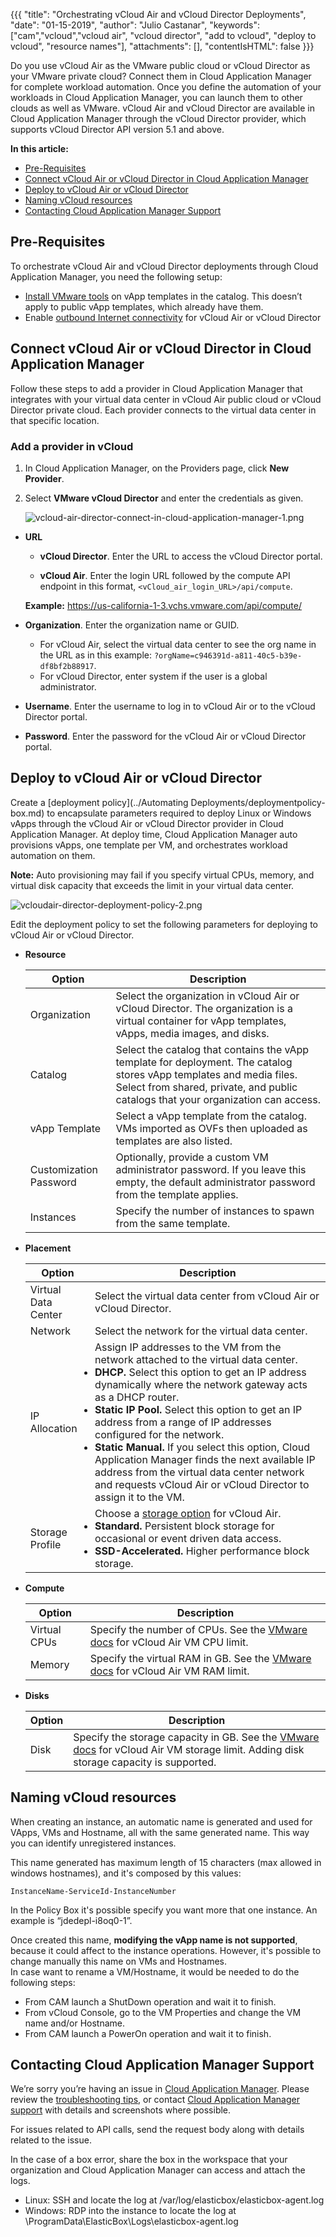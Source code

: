 {{{ "title": "Orchestrating vCloud Air and vCloud Director Deployments",
"date": "01-15-2019",
"author": "Julio Castanar",
"keywords": ["cam","vcloud","vcloud air", "vcloud director", "add to vcloud", "deploy to vcloud", "resource names"],
"attachments": [],
"contentIsHTML": false
}}}

Do you use vCloud Air as the VMware public cloud or vCloud Director as your VMware private cloud? Connect them in Cloud Application Manager for complete workload automation. Once you define the automation of your workloads in Cloud Application Manager, you can launch them to other clouds as well as VMware. vCloud Air and vCloud Director are available in Cloud Application Manager through the vCloud Director provider, which supports vCloud Director API version 5.1 and above.

**In this article:**

* [Pre-Requisites](#pre-requisites)
* [Connect vCloud Air or vCloud Director in Cloud Application Manager](#connect-vcloud-air-or-vcloud-director-in-cloud-application-manager)
* [Deploy to vCloud Air or vCloud Director](#deploy-to-vcloud-air-or-vcloud-director)
* [Naming vCloud resources](#naming-vcloud-resources)
* [Contacting Cloud Application Manager Support](#contacting-cloud-application-manager-support)

## Pre-Requisites

To orchestrate vCloud Air and vCloud Director deployments through Cloud Application Manager, you need the following setup:

* [Install VMware tools](https://pubs.vmware.com/vcd-51/index.jsp?topic=%2Fcom.vmware.vcloud.users.doc_51%2FGUID-9BB72070-65E9-4458-84C3-05D8247C7343.html) on vApp templates in the catalog. This doesn’t apply to public vApp templates, which already have them.
* Enable [outbound Internet connectivity](https://kb.vmware.com/selfservice/microsites/search.do?language=en_US&cmd=displayKC&externalId=2053464) for vCloud Air or vCloud Director

## Connect vCloud Air or vCloud Director in Cloud Application Manager

Follow these steps to add a provider in Cloud Application Manager that integrates with your virtual data center in vCloud Air public cloud or vCloud Director private cloud. Each provider connects to the virtual data center in that specific location.

### Add a provider in vCloud

1. In Cloud Application Manager, on the Providers page, click **New Provider**.

2. Select **VMware vCloud Director** and enter the credentials as given.

    ![vcloud-air-director-connect-in-cloud-application-manager-1.png](../../images/cloud-application-manager/vcloud-air-director-connect-in-cloud-application-manager-1.png)

* **URL**

   * **vCloud Director**. Enter the URL to access the vCloud Director portal.

   * **vCloud Air**. Enter the login URL followed by the compute API endpoint in this format, `<vCloud_air_login_URL>/api/compute`.

    **Example:** https://us-california-1-3.vchs.vmware.com/api/compute/

* **Organization**. Enter the organization name or GUID.
	* For vCloud Air, select the virtual data center to see the org name in the URL as in this example: `?orgName=c946391d-a811-40c5-b39e-df8bf2b88917`.
	* For vCloud Director, enter system if the user is a global administrator.

* **Username**. Enter the username to log in to vCloud Air or to the vCloud Director portal.
* **Password**. Enter the password for the vCloud Air or vCloud Director portal.

## Deploy to vCloud Air or vCloud Director

Create a [deployment policy](../Automating Deployments/deploymentpolicy-box.md) to encapsulate parameters required to deploy Linux or Windows vApps through the vCloud Air or vCloud Director provider in Cloud Application Manager. At deploy time, Cloud Application Manager auto provisions vApps, one template per VM, and orchestrates workload automation on them.

**Note:** Auto provisioning may fail if you specify virtual CPUs, memory, and virtual disk capacity that exceeds the limit in your virtual data center.

![vcloudair-director-deployment-policy-2.png](../../images/cloud-application-manager/vcloudair-director-deployment-policy-2.png)

Edit the deployment policy to set the following parameters for deploying to vCloud Air or vCloud Director.

* **Resource**

    | Option | Description |
    |--------|-------------|
    | Organization | Select the organization in vCloud Air or vCloud Director. The organization is a virtual container for vApp templates, vApps, media images, and disks. |
    | Catalog |	Select the catalog that contains the vApp template for deployment. The catalog stores vApp templates and media files. Select from shared, private, and public catalogs that your organization can access. |
    | vApp Template | Select a vApp template from the catalog. VMs imported as OVFs then uploaded as templates are also listed. |
    | Customization Password | Optionally, provide a custom VM administrator password. If you leave this empty, the default administrator password from the template applies.|
    | Instances | Specify the number of instances to spawn from the same template. |

* **Placement**

    | Option | Description |
    |--------|-------------|
    | Virtual Data Center |	Select the virtual data center from vCloud Air or vCloud Director. |
    | Network |	Select the network for the virtual data center. |
    | IP Allocation | Assign IP addresses to the VM from the network attached to the virtual data center.<li>**DHCP.** Select this option to get an IP address dynamically where the network gateway acts as a DHCP router.</li><li>**Static IP Pool.** Select this option to get an IP address from a range of IP addresses configured for the network.</li><li>**Static Manual.** If you select this option, Cloud Application Manager finds the next available IP address from the virtual data center network and requests vCloud Air or vCloud Director to assign it to the VM.</li> |
    | Storage Profile | Choose a [storage option](http://vcloud.vmware.com/service-offering/block-storage) for vCloud Air.<li>**Standard.** Persistent block storage for occasional or event driven data access.</li><li>**SSD-Accelerated.** Higher performance block storage.</li> |

* **Compute**

    | Option | Description |
    |--------|-------------|
    | Virtual CPUs | Specify the number of CPUs. See the [VMware docs](http://pubs.vmware.com/vca/index.jsp?topic=%2Fcom.vmware.vca.od.ug.doc%2FGUID-6180A0A5-E390-449D-8FD6-CD8601554EAE.html) for vCloud Air VM CPU limit. |
    | Memory | Specify the virtual RAM in GB. See the [VMware docs](http://pubs.vmware.com/vca/index.jsp?topic=%2Fcom.vmware.vca.od.ug.doc%2FGUID-6180A0A5-E390-449D-8FD6-CD8601554EAE.html) for vCloud Air VM RAM limit. |

* **Disks**

    | Option | Description |
    |--------|-------------|
    | Disk | Specify the storage capacity in GB. See the [VMware docs](http://pubs.vmware.com/vca/index.jsp?topic=%2Fcom.vmware.vca.od.ug.doc%2FGUID-6180A0A5-E390-449D-8FD6-CD8601554EAE.html) for vCloud Air VM storage limit. Adding disk storage capacity is supported. |

## Naming vCloud resources

When creating an instance, an automatic name is generated and used for VApps, VMs and Hostname, all with the same generated name. This way you can identify unregistered instances.

This name generated has maximum length of 15 characters (max allowed in windows hostnames), and it's composed by this values:

```
InstanceName-ServiceId-InstanceNumber
```

In the Policy Box it's possible specify you want more that one instance. An example is “jdedepl-i8oq0-1”.  


Once created this name, **modifying the vApp name is not supported**, because it could affect to the instance operations. However, it's possible to change manually this name on VMs and Hostnames.  
In case want to rename a VM/Hostname, it would be needed to do the following steps:

- From CAM launch a ShutDown operation and wait it to finish.
- From vCloud Console, go to the VM Properties and change the VM name and/or Hostname.
- From CAM launch a PowerOn operation and wait it to finish.

## Contacting Cloud Application Manager Support

We’re sorry you’re having an issue in [Cloud Application Manager](https://www.ctl.io/cloud-application-manager/). Please review the [troubleshooting tips](../Troubleshooting/troubleshooting-tips.md), or contact [Cloud Application Manager support](mailto:incident@CenturyLink.com) with details and screenshots where possible.

For issues related to API calls, send the request body along with details related to the issue.

In the case of a box error, share the box in the workspace that your organization and Cloud Application Manager can access and attach the logs.
* Linux: SSH and locate the log at /var/log/elasticbox/elasticbox-agent.log
* Windows: RDP into the instance to locate the log at \ProgramData\ElasticBox\Logs\elasticbox-agent.log
